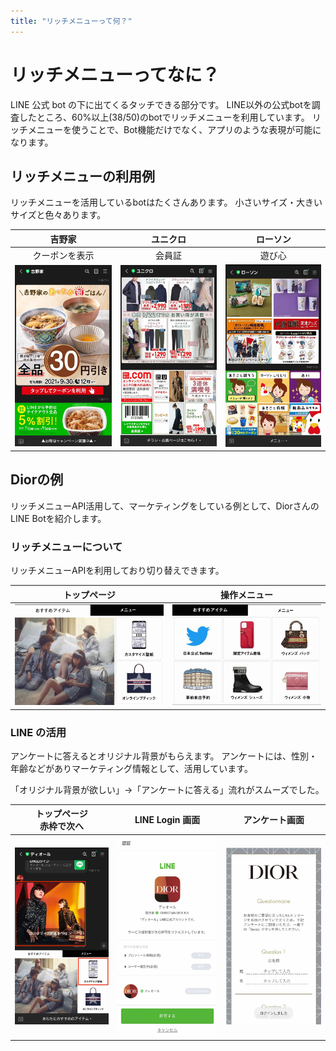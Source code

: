 ```yaml
---
title: "リッチメニューって何？"
---
```


# リッチメニューってなに？

LINE 公式 bot の下に出てくるタッチできる部分です。
LINE以外の公式botを調査したところ、60%以上(38/50)のbotでリッチメニューを利用しています。
リッチメニューを使うことで、Bot機能だけでなく、アプリのような表現が可能になります。

## リッチメニューの利用例
リッチメニューを活用しているbotはたくさんあります。
小さいサイズ・大きいサイズと色々あります。

| 吉野家 | ユニクロ | ローソン |
| :---: | :---: | :---: |
| クーポンを表示 | 会員証 | 遊び心 |
| ![](/images/books/line-rich-menu-handson/before-input/rich-yoshinoya.jpg) | ![](/images/books/line-rich-menu-handson/before-input/rich-uniqlo.jpg)| ![](/images/books/line-rich-menu-handson/before-input/rich-loson.jpg) |

## Diorの例
リッチメニューAPI活用して、マーケティングをしている例として、DiorさんのLINE Botを紹介します。

### リッチメニューについて

リッチメニューAPIを利用しており切り替えできます。


| トップページ | 操作メニュー |
| :---: | :---: |
| ![](/images/books/line-rich-menu-handson/before-input/rich-dior-selected-item.jpg) | ![](/images/books/line-rich-menu-handson/before-input/rich-dior-selected-menu.jpg) |

### LINE の活用

アンケートに答えるとオリジナル背景がもらえます。
アンケートには、性別・年齢などがありマーケティング情報として、活用しています。

「オリジナル背景が欲しい」→「アンケートに答える」流れがスムーズでした。

| トップページ<br/>赤枠で次へ | LINE Login 画面 | アンケート画面 |
| :---: | :---: | :---: |
| ![](/images/books/line-rich-menu-handson/before-input/rich-dir-top.jpg) | ![](/images/books/line-rich-menu-handson/before-input/rich-dior-allow.jpg) | ![](/images/books/line-rich-menu-handson/before-input/rich-dior-question-top.jpg) |
